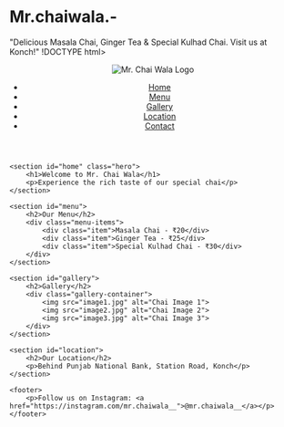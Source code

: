 # Mr.chaiwala.-
"Delicious Masala Chai, Ginger Tea &amp; Special Kulhad Chai. Visit us at Konch!"
!DOCTYPE html>
<html lang="en">
<head>
    <meta charset="UTF-8">
    <meta name="viewport" content="width=device-width, initial-scale=1.0">
    <title>Mr. Chai Wala</title>
    <link rel="stylesheet" href="styles.css">
    <script src="script.js" defer></script>
</head>
<body>
    <header>
        <div class="logo">
            <img src="logo.png" alt="Mr. Chai Wala Logo">
        </div>
        <nav>
            <ul>
                <li><a href="#home">Home</a></li>
                <li><a href="#menu">Menu</a></li>
                <li><a href="#gallery">Gallery</a></li>
                <li><a href="#location">Location</a></li>
                <li><a href="#contact">Contact</a></li>
            </ul>
        </nav>
    </header>
    
    <section id="home" class="hero">
        <h1>Welcome to Mr. Chai Wala</h1>
        <p>Experience the rich taste of our special chai</p>
    </section>
    
    <section id="menu">
        <h2>Our Menu</h2>
        <div class="menu-items">
            <div class="item">Masala Chai - ₹20</div>
            <div class="item">Ginger Tea - ₹25</div>
            <div class="item">Special Kulhad Chai - ₹30</div>
        </div>
    </section>
    
    <section id="gallery">
        <h2>Gallery</h2>
        <div class="gallery-container">
            <img src="image1.jpg" alt="Chai Image 1">
            <img src="image2.jpg" alt="Chai Image 2">
            <img src="image3.jpg" alt="Chai Image 3">
        </div>
    </section>
    
    <section id="location">
        <h2>Our Location</h2>
        <p>Behind Punjab National Bank, Station Road, Konch</p>
    </section>
    
    <footer>
        <p>Follow us on Instagram: <a href="https://instagram.com/mr.chaiwala__">@mr.chaiwala__</a></p>
    </footer>
</body>
</html>
